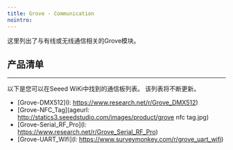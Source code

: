 ```yaml
---
title: Grove - Communication
nointro:
---
```


这里列出了与有线或无线通信相关的Grove模块。

## 产品清单
---

以下是您可以在Seeed WiKi中找到的通信板列表。 该列表将不断更新。


* [Grove-DMX512](l: https://www.research.net/r/Grove_DMX512)
* [Grove-NFC_Tag](ageurl: http://statics3.seeedstudio.com/images/product/grove nfc tag.jpg)
* [Grove-Serial_RF_Pro](l: https://www.research.net/r/Grove_Serial_RF_Pro)
* [Grove-UART_Wifi](l: https://www.surveymonkey.com/r/grove_uart_wifi)